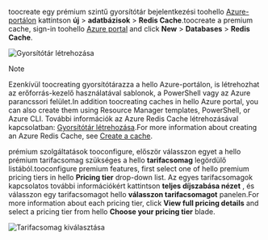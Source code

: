 <span data-ttu-id="51129-101">toocreate egy prémium szintű gyorsítótár bejelentkezési toohello [Azure-portálon](https://portal.azure.com) kattintson **új** > **adatbázisok** > **Redis Cache**.</span><span class="sxs-lookup"><span data-stu-id="51129-101">toocreate a premium cache, sign-in toohello [Azure portal](https://portal.azure.com) and click **New** > **Databases** > **Redis Cache**.</span></span>

![Gyorsítótár létrehozása](media/redis-cache-premium-create/redis-cache-new-cache-menu.png)

> [!NOTE]
> <span data-ttu-id="51129-103">Ezenkívül toocreating gyorsítótárazza a hello Azure-portálon, is létrehozhat az erőforrás-kezelő használatával sablonok, a PowerShell vagy az Azure parancssori felület.</span><span class="sxs-lookup"><span data-stu-id="51129-103">In addition toocreating caches in hello Azure portal, you can also create them using Resource Manager templates, PowerShell, or Azure CLI.</span></span> <span data-ttu-id="51129-104">További információk az Azure Redis Cache létrehozásával kapcsolatban: [Gyorsítótár létrehozása](../articles/redis-cache/cache-dotnet-how-to-use-azure-redis-cache.md#create-a-cache).</span><span class="sxs-lookup"><span data-stu-id="51129-104">For more information about creating an Azure Redis Cache, see [Create a cache](../articles/redis-cache/cache-dotnet-how-to-use-azure-redis-cache.md#create-a-cache).</span></span>
> 
> 

<span data-ttu-id="51129-105">prémium szolgáltatások tooconfigure, először válasszon egyet a hello prémium tarifacsomag szükséges a hello **tarifacsomag** legördülő listából.</span><span class="sxs-lookup"><span data-stu-id="51129-105">tooconfigure premium features, first select one of hello premium pricing tiers in hello **Pricing tier** drop-down list.</span></span> <span data-ttu-id="51129-106">Az egyes tarifacsomagok kapcsolatos további információkért kattintson **teljes díjszabása nézet** , és válasszon egy tarifacsomagot hello **válasszon tarifacsomagot** panelen.</span><span class="sxs-lookup"><span data-stu-id="51129-106">For more information about each pricing tier, click **View full pricing details** and select a pricing tier from hello **Choose your pricing tier** blade.</span></span>

![Tarifacsomag kiválasztása](media/redis-cache-premium-create/redis-cache-premium-pricing-tier.png)

